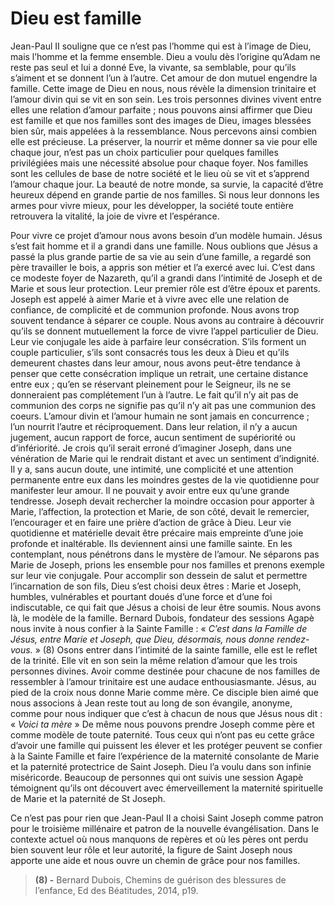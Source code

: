 
# Dieu est famille

   Jean-Paul II souligne que ce n’est pas l’homme qui est à l’image de Dieu, mais l’homme et la femme ensemble. Dieu a voulu dès l’origine qu’Adam ne reste pas seul et lui a donné Eve, la vivante, sa semblable, pour qu’ils s’aiment et se donnent l’un à l’autre. Cet amour de don mutuel engendre la famille. Cette image de Dieu en nous, nous révèle la dimension trinitaire et l’amour divin qui se vit en son sein. Les trois personnes divines vivent entre elles une relation d’amour parfaite ; nous pouvons ainsi affirmer que Dieu est famille et que nos familles sont des images de Dieu, images blessées bien sûr, mais appelées à la ressemblance. Nous percevons ainsi combien elle est précieuse. La préserver, la nourrir et même donner sa vie pour elle chaque jour, n’est pas un choix particulier pour quelques familles privilégiées mais une nécessité absolue pour chaque foyer. Nos familles sont les cellules de base de notre société et le lieu où se vit et s’apprend l’amour chaque jour. La beauté de notre monde, sa survie, la capacité d’être heureux dépend en grande partie de nos familles. Si nous leur donnons les armes pour vivre mieux, pour les développer, la société toute entière retrouvera la vitalité, la joie de vivre et l’espérance.

   Pour vivre ce projet d’amour nous avons besoin d’un modèle humain. Jésus s’est fait homme et il a grandi dans une famille. Nous oublions que Jésus a passé la plus grande partie de sa vie au sein d’une famille, a regardé son père travailler le bois, a appris son métier et l’a exercé avec lui. C’est dans ce modeste foyer de Nazareth, qu’il a grandi dans l’intimité de Joseph et de Marie et sous leur protection. Leur premier rôle est d’être époux et parents. Joseph est appelé à aimer Marie et à vivre avec elle une relation de confiance, de complicité et de communion profonde. Nous avons trop souvent tendance à séparer ce couple. Nous avons au contraire à découvrir qu’ils se donnent mutuellement la force de vivre l’appel particulier de Dieu. Leur vie conjugale les aide à parfaire leur consécration. S’ils forment un couple particulier, s’ils sont consacrés tous les deux à Dieu et qu’ils demeurent chastes dans leur amour, nous avons peut-être tendance à penser que cette consécration implique un retrait, une certaine distance entre eux ; qu’en se réservant pleinement pour le Seigneur, ils ne se donneraient pas complétement l’un à l’autre. Le fait qu’il n’y ait pas de communion des corps ne signifie pas qu’il n’y ait pas une communion des coeurs. L’amour divin et l’amour humain ne sont jamais en concurrence ; l’un nourrit l’autre et réciproquement. Dans leur relation, il n’y a aucun jugement, aucun rapport de force, aucun sentiment de supériorité ou d’infériorité. Je crois qu’il serait erroné d’imaginer Joseph, dans une vénération de Marie qui le rendrait distant et avec un sentiment d’indignité. Il y a, sans aucun doute, une intimité, une complicité et une attention permanente entre eux dans les moindres gestes de la vie quotidienne pour manifester leur amour. Il ne pouvait y avoir entre eux qu’une grande tendresse. Joseph devait rechercher la moindre occasion pour apporter à Marie, l’affection, la protection et Marie, de son côté, devait le remercier, l’encourager et en faire une prière d’action de grâce à Dieu. Leur vie quotidienne et matérielle devait être précaire mais empreinte d’une joie profonde et inaltérable. Ils deviennent ainsi une famille sainte. En les contemplant, nous pénétrons dans le mystère de l’amour. Ne séparons pas Marie de Joseph, prions les ensemble pour nos familles et prenons exemple sur leur vie conjugale. Pour accomplir son dessein de salut et permettre l’incarnation de son fils, Dieu s’est choisi deux êtres : Marie et Joseph, humbles, vulnérables et pourtant doués d’une force et d’une foi indiscutable, ce qui fait que Jésus a choisi de leur être soumis. Nous avons là, le modèle de la famille. Bernard Dubois, fondateur des sessions Agapè nous invite à nous confier à la Sainte Famille : « *C’est dans la Famille de Jésus, entre Marie et Joseph, que Dieu, désormais, nous donne rendez-vous.* » (8)  Osons entrer dans l’intimité de la sainte famille, elle est le reflet de la trinité. Elle vit en son sein la même relation d’amour que les trois personnes divines. Avoir comme destinée pour chacune de nos familles de ressembler à l’amour trinitaire est une audace enthousiasmante. Jésus, au pied de la croix nous donne Marie comme mère. Ce disciple bien aimé que nous associons à Jean reste tout au long de son évangile, anonyme, comme pour nous indiquer que c’est à chacun de nous que Jésus nous dit : « *Voici ta mère* » De même nous pouvons prendre Joseph comme père et comme modèle de toute paternité. Tous ceux qui n’ont pas eu cette grâce d’avoir une famille qui puissent les élever et les protéger peuvent se confier à la Sainte Famille et faire l’expérience de la maternité consolante de Marie et la paternité protectrice de Saint Joseph. Dieu l’a voulu dans son infinie miséricorde. Beaucoup de personnes qui ont suivis une session Agapè témoignent qu’ils ont découvert avec émerveillement la maternité spirituelle de Marie et la paternité de St Joseph.

   Ce n’est pas pour rien que Jean-Paul II a choisi Saint Joseph comme patron pour le troisième millénaire et patron de la nouvelle évangélisation. Dans le contexte actuel où nous manquons de repères et où les pères ont perdu bien souvent leur rôle et leur autorité, la figure de Saint Joseph nous apporte une aide et nous ouvre un chemin de grâce pour nos familles.

> **(8) -** Bernard Dubois, Chemins de guérison des blessures de l’enfance, Ed des Béatitudes, 2014, p19.

